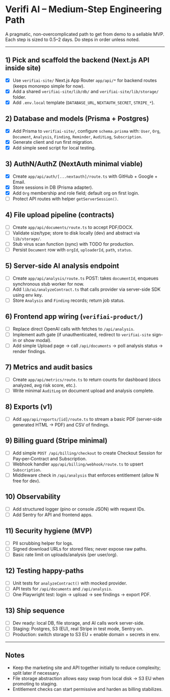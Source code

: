 # Verifi AI – Medium-Step Engineering Path

A pragmatic, non-overcomplicated path to get from demo to a sellable MVP. Each step is sized to 0.5–2 days. Do steps in order unless noted.

---

## 1) Pick and scaffold the backend (Next.js API inside site)
- [x] Use `verifiai-site/` Next.js App Router `app/api/*` for backend routes (keeps monorepo simple for now).
- [x] Add a shared `verifiai-site/lib/db/` and `verifiai-site/lib/storage/` folder.
- [x] Add `.env.local` template (`DATABASE_URL`, `NEXTAUTH_SECRET`, `STRIPE_*`).

## 2) Database and models (Prisma + Postgres)
- [x] Add Prisma to `verifiai-site/`, configure `schema.prisma` with: `User`, `Org`, `Document`, `Analysis`, `Finding`, `Reminder`, `AuditLog`, `Subscription`.
- [x] Generate client and run first migration.
- [x] Add simple seed script for local testing.

## 3) AuthN/AuthZ (NextAuth minimal viable)
- [x] Create `app/api/auth/[...nextauth]/route.ts` with GitHub + Google + Email.
- [x] Store sessions in DB (Prisma adapter).
- [x] Add `Org` membership and role field; default org on first login.
- [ ] Protect API routes with helper `getServerSession()`.

## 4) File upload pipeline (contracts)
- [ ] Create `app/api/documents/route.ts` to accept PDF/DOCX.
- [ ] Validate size/type; store to disk locally (dev) and abstract via `lib/storage/`.
- [ ] Stub virus scan function (sync) with TODO for production.
- [ ] Persist `Document` row with `orgId`, `uploaderId`, `path`, `status`.

## 5) Server-side AI analysis endpoint
- [ ] Create `app/api/analysis/route.ts` POST: takes `documentId`, enqueues synchronous stub worker for now.
- [ ] Add `lib/ai/analyzeContract.ts` that calls provider via server-side SDK using env key.
- [ ] Store `Analysis` and `Finding` records; return job status.

## 6) Frontend app wiring (`verifiai-product/`)
- [ ] Replace direct OpenAI calls with fetches to `/api/analysis`.
- [ ] Implement auth gate (if unauthenticated, redirect to `verifiai-site` sign-in or show modal).
- [ ] Add simple Upload page → call `/api/documents` → poll analysis status → render findings.

## 7) Metrics and audit basics
- [ ] Create `app/api/metrics/route.ts` to return counts for dashboard (docs analyzed, avg risk score, etc.).
- [ ] Write minimal `AuditLog` on document upload and analysis complete.

## 8) Exports (v1)
- [ ] Add `app/api/reports/[id]/route.ts` to stream a basic PDF (server-side generated HTML → PDF) and CSV of findings.

## 9) Billing guard (Stripe minimal)
- [ ] Add simple `POST /api/billing/checkout` to create Checkout Session for Pay‑per‑Contract and Subscription.
- [ ] Webhook handler `app/api/billing/webhook/route.ts` to upsert `Subscription`.
- [ ] Middleware check in `/api/analysis` that enforces entitlement (allow N free for dev).

## 10) Observability
- [ ] Add structured logger (pino or console JSON) with request IDs.
- [ ] Add Sentry for API and frontend apps.

## 11) Security hygiene (MVP)
- [ ] PII scrubbing helper for logs.
- [ ] Signed download URLs for stored files; never expose raw paths.
- [ ] Basic rate limit on uploads/analysis (per user/org).

## 12) Testing happy-paths
- [ ] Unit tests for `analyzeContract()` with mocked provider.
- [ ] API tests for `/api/documents` and `/api/analysis`.
- [ ] One Playwright test: login → upload → see findings → export PDF.

## 13) Ship sequence
- [ ] Dev ready: local DB, file storage, and AI calls work server-side.
- [ ] Staging: Postgres, S3 (EU), real Stripe in test mode, Sentry on.
- [ ] Production: switch storage to S3 EU + enable domain + secrets in env.

---

## Notes
- Keep the marketing site and API together initially to reduce complexity; split later if necessary.
- File storage abstraction allows easy swap from local disk → S3 EU when promoting to staging.
- Entitlement checks can start permissive and harden as billing stabilizes.
